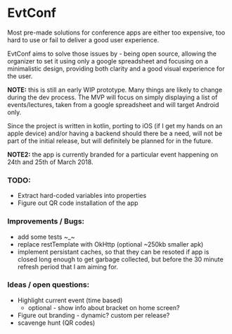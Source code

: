 # EvtConf

Most pre-made solutions for conference apps are either too expensive, too hard to use or fail to deliver
a good user experience.

EvtConf aims to solve those issues by - being open source, allowing the organizer to set it using only
a google spreadsheet and focusing on a minimalistic design, providing both clarity and a good visual experience for the user.


__NOTE:__ this is still an early WIP prototype. Many things are likely to change during the dev process.
The MVP will focus on simply displaying a list of events/lectures, taken from a google spreadsheet and will target Android only.

Since the project is written in kotlin, porting to iOS (if I get my hands on an apple device)
and/or having a backend should there be a need, will not be part of the initial release, 
but will definitely be planned for in the future.

__NOTE2:__ the app is currently branded for a particular event happening on 24th and 25th of March 2018.





### TODO:

* Extract hard-coded variables into properties
* Figure out QR code installation of the app

### Improvements / Bugs:

* add some tests ~_~
* replace restTemplate with OkHttp (optional ~250kb smaller apk)
* implement persistant caches, so that they can be resoted if app is closed long enough
to get garbage collected, but before the 30 minute refresh period that I am aiming for.

### Ideas / open questions:

* Highlight current event (time based)
  * optional - show info about bracket on home screen?
* Figure out branding - dynamic? custom per release?
* scavenge hunt (QR codes)
